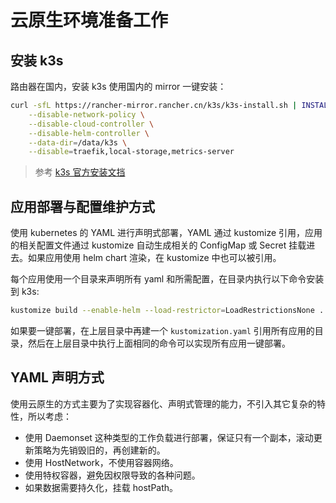 # 云原生环境准备工作

## 安装 k3s

路由器在国内，安装 k3s 使用国内的 mirror 一键安装：

```bash
curl -sfL https://rancher-mirror.rancher.cn/k3s/k3s-install.sh | INSTALL_K3S_MIRROR=cn sh -s - server \
	--disable-network-policy \
	--disable-cloud-controller \
	--disable-helm-controller \
	--data-dir=/data/k3s \
	--disable=traefik,local-storage,metrics-server
```

> 参考 [k3s 官方安装文挡](https://docs.k3s.io/zh/quick-start)

## 应用部署与配置维护方式

使用 kubernetes 的 YAML 进行声明式部署，YAML 通过 kustomize 引用，应用的相关配置文件通过 kustomize 自动生成相关的 ConfigMap 或 Secret 挂载进去。如果应用使用 helm chart 渲染，在 kustomize 中也可以被引用。

每个应用使用一个目录来声明所有 yaml 和所需配置，在目录内执行以下命令安装到 k3s:

```bash
kustomize build --enable-helm --load-restrictor=LoadRestrictionsNone . | kubectl apply -f -。
```

如果要一键部署，在上层目录中再建一个 `kustomization.yaml` 引用所有应用的目录，然后在上层目录中执行上面相同的命令可以实现所有应用一键部署。

## YAML 声明方式

使用云原生的方式主要为了实现容器化、声明式管理的能力，不引入其它复杂的特性，所以考虑：

* 使用 Daemonset 这种类型的工作负载进行部署，保证只有一个副本，滚动更新策略为先销毁旧的，再创建新的。
* 使用 HostNetwork，不使用容器网络。
* 使用特权容器，避免因权限导致的各种问题。
* 如果数据需要持久化，挂载 hostPath。
